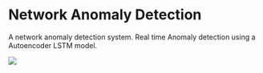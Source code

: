 # Network Anomaly Detection
A network anomaly detection system.
Real time Anomaly detection using a Autoencoder LSTM model.

![](https://preview.ibb.co/fjEWZT/example.jpg)
